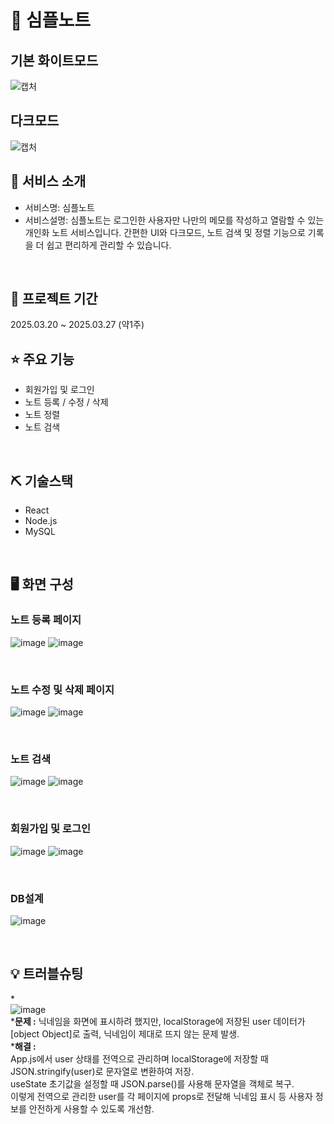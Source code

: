 # 📎 심플노트

## 기본 화이트모드
![캡처](https://github.com/user-attachments/assets/4ffb6d6e-5902-41e4-b411-fab106de4553)
## 다크모드
![캡처](https://github.com/user-attachments/assets/c5abb741-5c29-496f-8b82-f8983b3aa54d)


## 👀 서비스 소개
* 서비스명: 심플노트
* 서비스설명: 심플노트는 로그인한 사용자만 나만의 메모를 작성하고 열람할 수 있는 개인화 노트 서비스입니다.
              간편한 UI와 다크모드, 노트 검색 및 정렬 기능으로 기록을 더 쉽고 편리하게 관리할 수 있습니다.
<br>

## 📅 프로젝트 기간
2025.03.20 ~ 2025.03.27 (약1주)
<br>

## ⭐ 주요 기능
* 회원가입 및 로그인
* 노트 등록 / 수정 / 삭제
* 노트 정렬
* 노트 검색
<br>

## ⛏ 기술스택
* React
* Node.js
* MySQL

<br>

## 🖥 화면 구성

### 노트 등록 페이지
![image](https://github.com/user-attachments/assets/96fbf1cf-dad6-44d1-b401-c93a1b3a9f62)
![image](https://github.com/user-attachments/assets/42020c67-d310-4ed9-9915-8d8732c4307f)





<br>

### 노트 수정 및 삭제 페이지
![image](https://github.com/user-attachments/assets/7a370211-ecdd-4c15-998d-573084073d99)
![image](https://github.com/user-attachments/assets/98877bd0-8af0-4b1d-9523-b99262e8c6ce)






<br>

### 노트 검색
![image](https://github.com/user-attachments/assets/02c1534b-6801-48a8-a880-28079e505507)
![image](https://github.com/user-attachments/assets/4152ed12-24e4-42c4-a576-50a17be50507)





<br>

### 회원가입 및 로그인
![image](https://github.com/user-attachments/assets/45998cf9-ecf1-4670-a4e4-560171a6d7d6)
![image](https://github.com/user-attachments/assets/3f6b4fbd-45ec-49eb-94d2-ef456eb2dfc6)




<br>

### DB설계
![image](https://github.com/user-attachments/assets/3ca82cd8-0c83-4c16-b65c-884ddde7b12c)



<br>

## 💡 트러블슈팅
  
*<br>
![image](https://github.com/user-attachments/assets/1b239f60-0f83-4bea-8242-4b90a918b56e)
<br>
*<b>문제 :</b> 닉네임을 화면에 표시하려 했지만, localStorage에 저장된 user 데이터가 [object Object]로 출력, 닉네임이 제대로 뜨지 않는 문제 발생.
<br>
*<b>해결 :</b> <br>
              App.js에서 user 상태를 전역으로 관리하며 localStorage에 저장할 때 JSON.stringify(user)로 문자열로 변환하여 저장.<br>
              useState 초기값을 설정할 때 JSON.parse()를 사용해 문자열을 객체로 복구. <br>
              이렇게 전역으로 관리한 user를 각 페이지에 props로 전달해 닉네임 표시 등 사용자 정보를 안전하게 사용할 수 있도록 개선함.<br>
